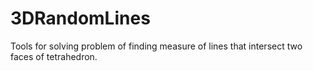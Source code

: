 # 3DRandomLines
Tools for solving problem of finding measure of lines that intersect two faces of tetrahedron.

